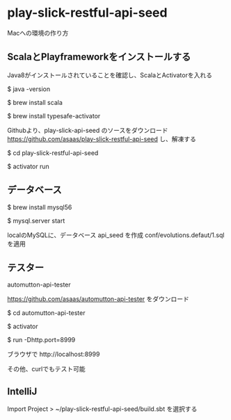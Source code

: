 # play-slick-restful-api-seed

Macへの環境の作り方

## ScalaとPlayframeworkをインストールする

Java8がインストールされていることを確認し、ScalaとActivatorを入れる 

$ java -version 

$ brew install scala 

$ brew install typesafe-activator 

Githubより、play-slick-api-seed のソースをダウンロード https://github.com/asaas/play-slick-restful-api-seed し、解凍する

$ cd play-slick-restful-api-seed 

$ activator run 

## データベース

$ brew install mysql56 

$ mysql.server start

localのMySQLに、データベース api_seed を作成
conf/evolutions.defaut/1.sql を適用

## テスター

automutton-api-tester

https://github.com/asaas/automutton-api-tester をダウンロード

$ cd automutton-api-tester

$ activator

$ run -Dhttp.port=8999

ブラウザで http://localhost:8999

その他、curlでもテスト可能

## IntelliJ

Import Project > ~/play-slick-restful-api-seed/build.sbt を選択する
